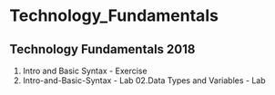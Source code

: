 # Technology_Fundamentals
Technology Fundamentals 2018
--------------------------------------
01. Intro and Basic Syntax - Exercise
01. Intro-and-Basic-Syntax - Lab
02.Data Types and Variables - Lab
